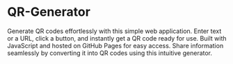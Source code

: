 # QR-Generator

Generate QR codes effortlessly with this simple web application. Enter text or a URL, click a button, and instantly get a QR code ready for use. Built with JavaScript and hosted on GitHub Pages for easy access. Share information seamlessly by converting it into QR codes using this intuitive generator.
